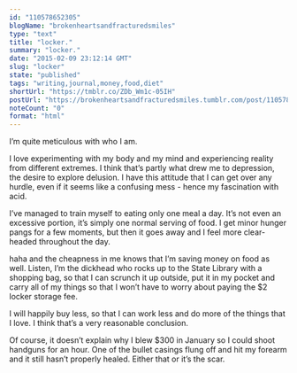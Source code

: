 ```yaml
---
id: "110578652305"
blogName: "brokenheartsandfracturedsmiles"
type: "text"
title: "locker."
summary: "locker."
date: "2015-02-09 23:12:14 GMT"
slug: "locker"
state: "published"
tags: "writing,journal,money,food,diet"
shortUrl: "https://tmblr.co/ZDb_Wm1c-05IH"
postUrl: "https://brokenheartsandfracturedsmiles.tumblr.com/post/110578652305/locker"
noteCount: "0"
format: "html"
---
```


I’m quite meticulous with who I am. 

I love experimenting with my body and my mind and experiencing reality from different extremes. I think that’s partly what drew me to depression, the desire to explore delusion. I have this attitude that I can get over any hurdle, even if it seems like a confusing mess - hence my fascination with acid. 

I’ve managed to train myself to eating only one meal a day. It’s not even an excessive portion, it’s simply one normal serving of food. I get minor hunger pangs for a few moments, but then it goes away and I feel more clear-headed throughout the day. 

haha and the cheapness in me knows that I’m saving money on food as well. Listen, I’m the dickhead who rocks up to the State Library with a shopping bag, so that I can scrunch it up outside, put it in my pocket and carry all of my things so that I won’t have to worry about paying the $2 locker storage fee. 

I will happily buy less, so that I can work less and do more of the things that I love. I think that’s a very reasonable conclusion. 

Of course, it doesn’t explain why I blew $300 in January so I could shoot handguns for an hour. One of the bullet casings flung off and hit my forearm and it still hasn’t properly healed. Either that or it’s the scar.